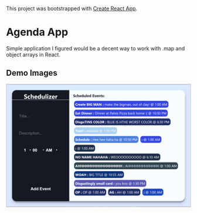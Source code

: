 This project was bootstrapped with [Create React App](https://github.com/facebook/create-react-app).
# Agenda App

Simple application I figured would be a decent way to work with .map and object arrays in React.

## Demo Images
![Image of App](src/img/agena-demo.png)
